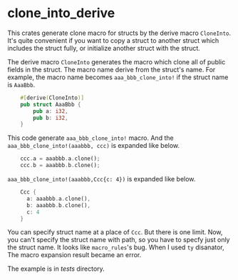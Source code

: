 # clone_into_derive

This crates generate clone macro for structs by the derive macro `CloneInto`. It's quite convenient if you want to copy a struct to another struct which includes the struct fully, or initialize another struct with the struct.

The derive macro `CloneInto` generates the macro which clone all of public fields in the struct. The macro name derive from the struct's name.
For example, the macro name becomes `aaa_bbb_clone_into!` if the struct name is `AaaBbb`.
```rust
    #[derive(CloneInto)]
    pub struct AaaBbb {
        pub a: i32,
        pub b: i32,
    }
```
This code generate `aaa_bbb_clone_into!` macro. And the `aaa_bbb_clone_into!(aaabbb, ccc)` is expanded like below.
```rust
    ccc.a = aaabbb.a.clone();
    ccc.b = aaabbb.b.clone();
```
`aaa_bbb_clone_into!(aaabbb,Ccc{c: 4})` is expanded like below.
```rust
    Ccc {
      a: aaabbb.a.clone(),
      b: aaabbb.b.clone(),
      c: 4
    }
```
You can specify struct name at a place of `Ccc`. But there is one limit. Now, you can't specify the struct name with path, so you have to specfy just only the struct name. It looks like `macro_rules`'s bug. When I used `ty` disanator, The macro expansion result became an error. 

The example is in *tests* directory. 
